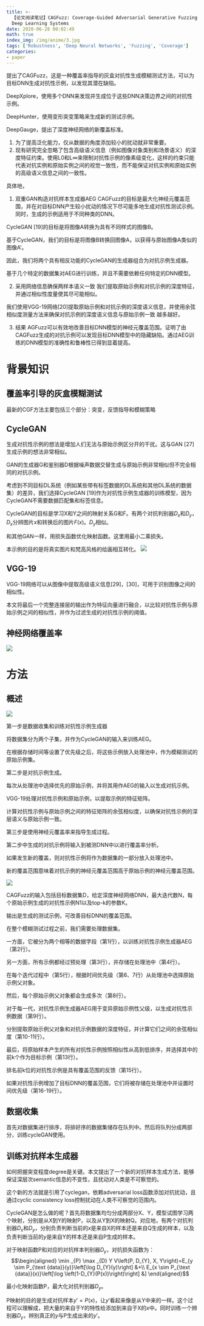 ```yaml
---
title: >-
  【论文阅读笔记】CAGFuzz: Coverage-Guided Adversarial Generative Fuzzing Testing of
  Deep Learning Systems
date: 2020-06-28 00:02:49
math: true
index_img: /img/anime/3.jpg
tags: ['Robustness', 'Deep Neural Networks', 'Fuzzing', 'Coverage']
categories: 
- paper
---
```

提出了CAGFuzz，这是一种覆盖率指导的灰盒对抗性生成模糊测试方法，可以为目标DNN生成对抗性示例，以发现其潜在缺陷。
<!--more--->

DeepXplore，使用多个DNN来发现并生成位于这些DNN决策边界之间的对抗性示例。

DeepHunter，使用变形突变策略来生成新的测试示例。

DeepGauge，提出了深度神经网络的新覆盖标准。

1. 为了提高泛化能力，仅从数据的角度添加较小的扰动就非常重要。
2. 现有研究完全忽略了包含高级语义信息（例如图像对象类别和场景语义）的深度特征约束。使用L0和L∞来限制对抗性示例的像素级变化，这样的约束只能代表对抗实例和原始实例之间的视觉一致性，而不能保证对抗实例和原始实例的高级语义信息之间的一致性。

具体地，
1. 双重GAN构造对抗样本生成器AEG
CAGFuzz的目标是最大化神经元覆盖范围，并在对目标DNN产生较小扰动的情况下尽可能多地生成对抗性测试示例。同时，生成的示例适用于不同种类的DNN。

CycleGAN [19]的目标是将图像A转换为具有不同样式的图像B。

基于CycleGAN，我们的目标是将图像B转换回图像A，以获得与原始图像A类似的图像A’。

因此，我们将两个具有相反功能的CycleGAN的生成器组合为对抗示例生成器。

基于几个特定的​​数据集对AEG进行训练，并且不需要依赖任何特定的DNN模型。

2. 采用网络信息确保两样本语义一致
我们提取原始示例和对抗示例的深度特征，并通过相似性度量使其尽可能相似。

我们使用VGG-19网络[20]提取原始示例和对抗示例的深度语义信息，并使用余弦相似度测量方法来确保对抗示例的深度语义信息与原始示例一致 越多越好。

3. 结果
AGFuzz可以有效地改善目标DNN模型的神经元覆盖范围。证明了由CAGFuzz生成的对抗示例可以发现目标DNN模型中的隐藏缺陷。通过AEG训练的DNN模型的准确性和鲁棒性已得到显着提高。

# 背景知识

## 覆盖率引导的灰盒模糊测试

最新的CGF方法主要包括三个部分：突变，反馈指导和模糊策略

## CycleGAN

生成对抗性示例的想法是增加人们无法与原始示例区分开的干扰。这与GAN [27]生成示例的想法非常相似。

GAN的生成器G和鉴别器D根据噪声数据交替生成与原始示例非常相似但不完全相同的对抗示例。

考虑到不同目标DL系统（例如某些带有标签数据的DL系统和其他DL系统的数据集）的差异，我们选择CycleGAN [19]作为对抗性示例生成器的训练模型，因为CycleGAN不需要数据匹配集和标签信息。

CycleGAN的目标是学习X和Y之间的映射关系G和F。有两个对抗判别器$D_x$和$D_y$，$D_x$分辨图片$x$和转换后的图片$F(x)$。$D_y$相似。

和其他GAN一样，用损失函数优化映射函数。这里用最小二乘损失。

本示例的目的是将真实图片和梵高风格的绘画相互转化。
![](【论文阅读笔记】CAGFuzz-Coverage-Guided-Adversarial-Generative-Fuzzing-Testing-of-Deep-Learning-Systems/2020-06-28-00-36-54.png)

## VGG-19

VGG-19网络可以从图像中提取高级语义信息[29]，[30]，可用于识别图像之间的相似性。

本文将最后一个完整连接层的输出作为特征向量进行融合，以比较对抗性示例与原始示例之间的相似性，并作为过滤生成的对抗性示例的阈值。

## 神经网络覆盖率

![](【论文阅读笔记】CAGFuzz-Coverage-Guided-Adversarial-Generative-Fuzzing-Testing-of-Deep-Learning-Systems/2020-06-28-00-39-59.png)

# 方法

## 概述

![](【论文阅读笔记】CAGFuzz-Coverage-Guided-Adversarial-Generative-Fuzzing-Testing-of-Deep-Learning-Systems/2020-06-28-00-41-11.png)

第一步是数据收集和训练对抗性示例生成器

将数据集分为两个子集，并作为CycleGAN的输入来训练AEG。

在根据存储时间等设置了优先级之后，将这些示例放入处理池中，作为模糊测试的原始示例集。

第二步是对抗示例生成。

每次从处理池中选择优先的原始示例，并将其用作AEG的输入以生成对抗示例。

VGG-19处理对抗性示例和原始示例，以提取示例的特征矩阵。

计算对抗性示例与原始示例之间的特征矩阵的余弦相似度，以确保对抗性示例的深层语义与原始示例一致。

第三步是使用神经元覆盖率来指导生成过程。

第二步中生成的对抗示例将输入到被测DNN中以进行覆盖率分析。

如果发生新的覆盖，则对抗性示例将作为数据集的一部分放入处理池中。

新的覆盖范围意味着对抗示例的神经元覆盖范围高于原始示例的神经元覆盖范围。

![](【论文阅读笔记】CAGFuzz-Coverage-Guided-Adversarial-Generative-Fuzzing-Testing-of-Deep-Learning-Systems/2020-06-28-00-44-35.png)

CAGFuzz的输入包括目标数据集D，给定深度神经网络DNN，最大迭代数N，每个原始示例生成的对抗性示例N1以及top-k的参数K。

输出是生成的测试示例，可改善目标DNN的覆盖范围。

在整个模糊测试过程之前，我们需要处理数据集。

一方面，它被分为两个相等的数据字段（第1行），以训练对抗性示例生成器AEG（第2行）。

另一方面，所有示例都经过预处理（第3行），并存储在处理池中（第4行）。

在每个迭代过程中（第5行），根据时间优先级（第6、7行）从处理池中选择原始示例父对象。

然后，每个原始示例父对象都会生成多次（第8行）。

对于每一代，对抗性示例生成器AEG用于变异原始示例性父级，以生成对抗性示例数据（第9行）。

分别提取原始示例父对象和对抗示例数据的深度特征，并计算它们之间的余弦相似度（第10-11行）。

最后，将原始样本产生的所有对抗性示例按照相似性从高到低排序，并选择其中的前k个作为目标示例（第13行）。

排名前k位的对抗性示例是具有覆盖范围的反馈（第15行）。

如果对抗性示例增加了目标DNN的覆盖范围，它们将被存储在处理池中并设置时间优先级（第16-19行）。

## 数据收集

首先对数据集进行排序，将排好序的数据集储存在队列中。然后将队列分成两部分，训练cycleGAN使用。

## 训练对抗样本生成器

如何把握突变程度degree是关键。本文提出了一个新的对抗样本生成方法，能够保证深层次semantic信息的不变性，且扰动对人类是不可察觉的。

这个新的方法就是引用了cyclegan，依赖adversarial loss函数添加对抗扰动，且通过cyclic consistency loss控制扰动在人类不可察觉的范围内。

CycleGAN是怎么做的呢？首先将数据集均匀分成两部分X、Y，模型试图学习两个映射，分别是从X到Y的映射P，以及从Y到X的映射Q。对应地，有两个对抗判别器$D_x$和$D_y$，分别负责判断当前的$x$是来自X的样本还是来自Q生成的样本，以及负责判断当前的$y$是来自Y的样本还是来自P生成的样本。

对于映射函数P和对应的对抗样本判别器$D_y$，对抗损失函数为：
$$\begin{aligned}
\min _{P} \max _{D} Y V\left(P, D_{Y}, X, Y\right)=E_{y \sim P_{\text {data}}(y)}\left[\log D_{Y}(y)\right] &+\\
E_{x \sim P_{\text {data}}(x)}\left[\log \left(1-D_{Y}(P(x))\right)\right] &]
\end{aligned}$$

最小化映射函数P，最大化对抗判别器$D_y$。

P映射的目的是生成对抗样本$y'=P(x)$，让$y'$看起来像是从Y中来的一样。这个过程可以理解成，把大量的来自于Y的特性给添加到来自于X的$x$中。同时训练一个辨别器$D_y$，辨别真正的$y$与P生成出来的$y'$。

